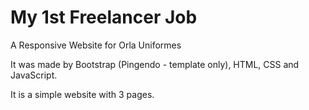 ﻿
# My 1st Freelancer Job
A Responsive Website for Orla Uniformes

It was made by Bootstrap (Pingendo - template only), HTML, CSS and JavaScript.

It is a simple website with 3 pages.


